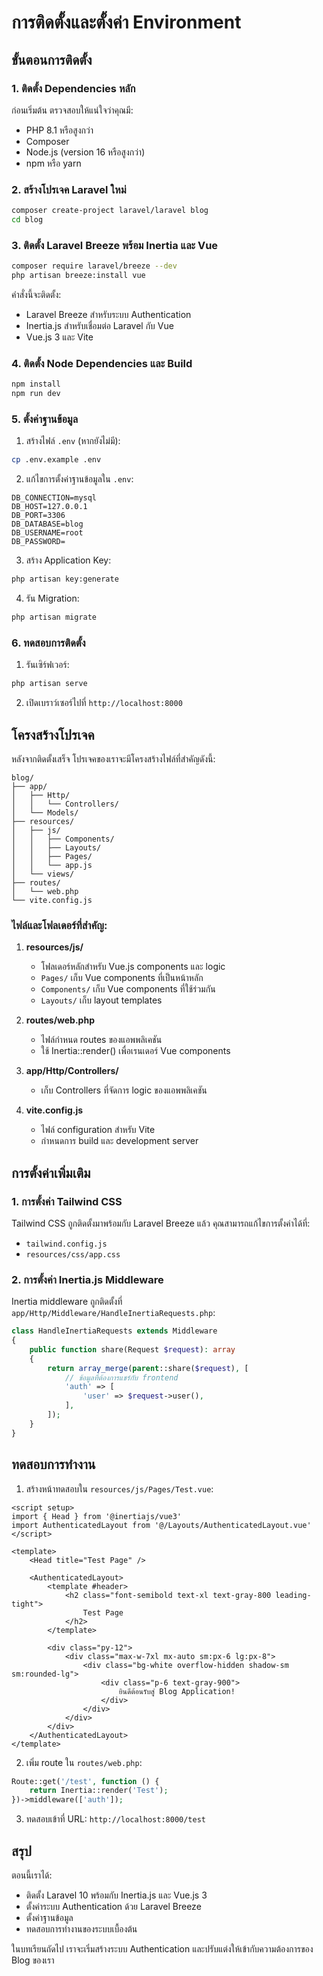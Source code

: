 # การติดตั้งและตั้งค่า Environment

## ขั้นตอนการติดตั้ง

### 1. ติดตั้ง Dependencies หลัก

ก่อนเริ่มต้น ตรวจสอบให้แน่ใจว่าคุณมี:
- PHP 8.1 หรือสูงกว่า
- Composer
- Node.js (version 16 หรือสูงกว่า)
- npm หรือ yarn

### 2. สร้างโปรเจค Laravel ใหม่

```bash
composer create-project laravel/laravel blog
cd blog
```

### 3. ติดตั้ง Laravel Breeze พร้อม Inertia และ Vue

```bash
composer require laravel/breeze --dev
php artisan breeze:install vue
```

คำสั่งนี้จะติดตั้ง:
- Laravel Breeze สำหรับระบบ Authentication
- Inertia.js สำหรับเชื่อมต่อ Laravel กับ Vue
- Vue.js 3 และ Vite

### 4. ติดตั้ง Node Dependencies และ Build

```bash
npm install
npm run dev
```

### 5. ตั้งค่าฐานข้อมูล

1. สร้างไฟล์ `.env` (หากยังไม่มี):
```bash
cp .env.example .env
```

2. แก้ไขการตั้งค่าฐานข้อมูลใน `.env`:
```env
DB_CONNECTION=mysql
DB_HOST=127.0.0.1
DB_PORT=3306
DB_DATABASE=blog
DB_USERNAME=root
DB_PASSWORD=
```

3. สร้าง Application Key:
```bash
php artisan key:generate
```

4. รัน Migration:
```bash
php artisan migrate
```

### 6. ทดสอบการติดตั้ง

1. รันเซิร์ฟเวอร์:
```bash
php artisan serve
```

2. เปิดเบราว์เซอร์ไปที่ `http://localhost:8000`

## โครงสร้างโปรเจค

หลังจากติดตั้งเสร็จ โปรเจคของเราจะมีโครงสร้างไฟล์ที่สำคัญดังนี้:

```
blog/
├── app/
│   ├── Http/
│   │   └── Controllers/
│   └── Models/
├── resources/
│   ├── js/
│   │   ├── Components/
│   │   ├── Layouts/
│   │   ├── Pages/
│   │   └── app.js
│   └── views/
├── routes/
│   └── web.php
└── vite.config.js
```

### ไฟล์และโฟลเดอร์ที่สำคัญ:

1. **resources/js/**
   - โฟลเดอร์หลักสำหรับ Vue.js components และ logic
   - `Pages/` เก็บ Vue components ที่เป็นหน้าหลัก
   - `Components/` เก็บ Vue components ที่ใช้ร่วมกัน
   - `Layouts/` เก็บ layout templates

2. **routes/web.php**
   - ไฟล์กำหนด routes ของแอพพลิเคชัน
   - ใช้ Inertia::render() เพื่อเรนเดอร์ Vue components

3. **app/Http/Controllers/**
   - เก็บ Controllers ที่จัดการ logic ของแอพพลิเคชัน

4. **vite.config.js**
   - ไฟล์ configuration สำหรับ Vite
   - กำหนดการ build และ development server

## การตั้งค่าเพิ่มเติม

### 1. การตั้งค่า Tailwind CSS

Tailwind CSS ถูกติดตั้งมาพร้อมกับ Laravel Breeze แล้ว คุณสามารถแก้ไขการตั้งค่าได้ที่:
- `tailwind.config.js`
- `resources/css/app.css`

### 2. การตั้งค่า Inertia.js Middleware

Inertia middleware ถูกติดตั้งที่ `app/Http/Middleware/HandleInertiaRequests.php`:
```php
class HandleInertiaRequests extends Middleware
{
    public function share(Request $request): array
    {
        return array_merge(parent::share($request), [
            // ข้อมูลที่ต้องการแชร์กับ frontend
            'auth' => [
                'user' => $request->user(),
            ],
        ]);
    }
}
```

## ทดสอบการทำงาน

1. สร้างหน้าทดสอบใน `resources/js/Pages/Test.vue`:

```vue
<script setup>
import { Head } from '@inertiajs/vue3'
import AuthenticatedLayout from '@/Layouts/AuthenticatedLayout.vue'
</script>

<template>
    <Head title="Test Page" />

    <AuthenticatedLayout>
        <template #header>
            <h2 class="font-semibold text-xl text-gray-800 leading-tight">
                Test Page
            </h2>
        </template>

        <div class="py-12">
            <div class="max-w-7xl mx-auto sm:px-6 lg:px-8">
                <div class="bg-white overflow-hidden shadow-sm sm:rounded-lg">
                    <div class="p-6 text-gray-900">
                        ยินดีต้อนรับสู่ Blog Application!
                    </div>
                </div>
            </div>
        </div>
    </AuthenticatedLayout>
</template>
```

2. เพิ่ม route ใน `routes/web.php`:

```php
Route::get('/test', function () {
    return Inertia::render('Test');
})->middleware(['auth']);
```

3. ทดสอบเข้าที่ URL: `http://localhost:8000/test`

## สรุป

ตอนนี้เราได้:
- ติดตั้ง Laravel 10 พร้อมกับ Inertia.js และ Vue.js 3
- ตั้งค่าระบบ Authentication ด้วย Laravel Breeze
- ตั้งค่าฐานข้อมูล
- ทดสอบการทำงานของระบบเบื้องต้น

ในบทเรียนถัดไป เราจะเริ่มสร้างระบบ Authentication และปรับแต่งให้เข้ากับความต้องการของ Blog ของเรา
